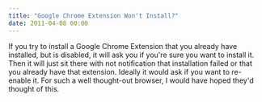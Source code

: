 ```yaml
---
title: "Google Chrome Extension Won't Install?"
date: 2011-04-08 00:00
---
```


<import><p>If you try to install a Google Chrome Extension that you already have installed, but is disabled, it will ask you if you're sure you want to install it. Then it will just sit there with not notification that installation failed or that you already have that extension. Ideally it would ask if you want to re-enable it. For such a well thought-out browser, I would have hoped they'd thought of this.</p></import>

<!-- more -->

